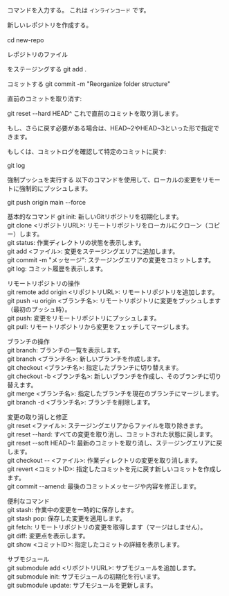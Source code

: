コマンドを入力する。
これは `インラインコード` です。

新しいレポジトリを作成する。 <br> </br>
cd new-repo

レポジトリのファイル

をステージングする
git add .

コミットする
git commit -m "Reorganize folder structure"

直前のコミットを取り消す:


git reset --hard HEAD^
これで直前のコミットを取り消します。

もし、さらに戻す必要がある場合は、HEAD~2やHEAD~3といった形で指定できます。

もしくは、コミットログを確認して特定のコミットに戻す:

git log

強制プッシュを実行する
以下のコマンドを使用して、ローカルの変更をリモートに強制的にプッシュします。

git push origin main --force


基本的なコマンド
git init: 新しいGitリポジトリを初期化します。  
git clone <リポジトリURL>: リモートリポジトリをローカルにクローン（コピー）します。  
git status: 作業ディレクトリの状態を表示します。  
git add <ファイル>: 変更をステージングエリアに追加します。  
git commit -m "メッセージ": ステージングエリアの変更をコミットします。  
git log: コミット履歴を表示します。  

リモートリポジトリの操作  
git remote add origin <リポジトリURL>: リモートリポジトリを追加します。  
git push -u origin <ブランチ名>: リモートリポジトリに変更をプッシュします（最初のプッシュ時）。  
git push: 変更をリモートリポジトリにプッシュします。  
git pull: リモートリポジトリから変更をフェッチしてマージします。  

ブランチの操作  
git branch: ブランチの一覧を表示します。  
git branch <ブランチ名>: 新しいブランチを作成します。  
git checkout <ブランチ名>: 指定したブランチに切り替えます。  
git checkout -b <ブランチ名>: 新しいブランチを作成し、そのブランチに切り替えます。  
git merge <ブランチ名>: 指定したブランチを現在のブランチにマージします。  
git branch -d <ブランチ名>: ブランチを削除します。  

変更の取り消しと修正  
git reset <ファイル>: ステージングエリアからファイルを取り除きます。  
git reset --hard: すべての変更を取り消し、コミットされた状態に戻します。  
git reset --soft HEAD~1: 最新のコミットを取り消し、ステージングエリアに戻します。  
git checkout -- <ファイル>: 作業ディレクトリの変更を取り消します。  
git revert <コミットID>: 指定したコミットを元に戻す新しいコミットを作成します。  
git commit --amend: 最後のコミットメッセージや内容を修正します。  

便利なコマンド  
git stash: 作業中の変更を一時的に保存します。  
git stash pop: 保存した変更を適用します。  
git fetch: リモートリポジトリの変更を取得します（マージはしません）。  
git diff: 変更点を表示します。  
git show <コミットID>: 指定したコミットの詳細を表示します。  

サブモジュール  
git submodule add <リポジトリURL>: サブモジュールを追加します。  
git submodule init: サブモジュールの初期化を行います。  
git submodule update: サブモジュールを更新します。  